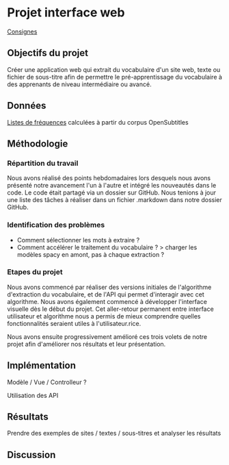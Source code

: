 # Projet interface web

[Consignes](https://loicgrobol.github.io/web-interfaces/assignments/projets.html)

## Objectifs du projet

Créer une application web qui extrait du vocabulaire d'un site web, texte ou fichier de sous-titre afin de permettre le pré-apprentissage du vocabulaire à des apprenants de niveau intermédiaire ou avancé.

## Données

[Listes de fréquences](https://github.com/hermitdave/FrequencyWords) calculées à partir du corpus OpenSubtitles

## Méthodologie

### Répartition du travail

Nous avons réalisé des points hebdomadaires lors desquels nous avons présenté notre avancement l'un à l'autre et intégré les nouveautés dans le code. Le code était partagé via un dossier sur GitHub. Nous tenions à jour une liste des tâches à réaliser dans un fichier .markdown dans notre dossier GitHub.

### Identification des problèmes
- Comment sélectionner les mots à extraire ?
- Comment accélérer le traitement du vocabulaire ? > charger les modèles spacy en amont, pas à chaque extraction ?

### Etapes du projet

Nous avons commencé par réaliser des versions initiales de l'algorithme d'extraction du vocabulaire, et de l'API qui permet d'interagir avec cet algorithme. Nous avons également commencé à développer l'interface visuelle dès le début du projet. Cet aller-retour permanent entre interface utilisateur et algorithme nous a permis de mieux comprendre quelles fonctionnalités seraient utiles à l'utilisateur.rice.

Nous avons ensuite progressivement amélioré ces trois volets de notre projet afin d'améliorer nos résultats et leur présentation.

## Implémentation

Modèle / Vue / Controlleur ?

Utilisation des API

## Résultats

Prendre des exemples de sites / textes / sous-titres et analyser les résultats

## Discussion

